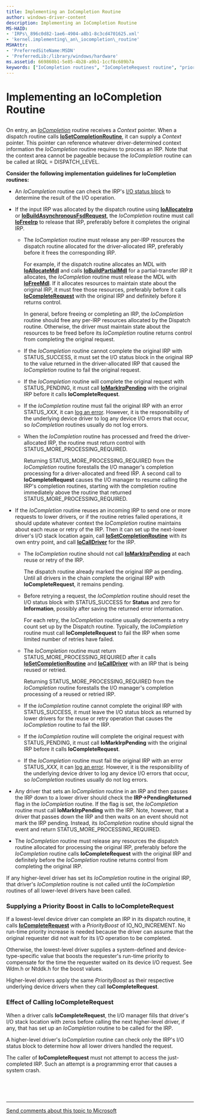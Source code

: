 ```yaml
---
title: Implementing an IoCompletion Routine
author: windows-driver-content
description: Implementing an IoCompletion Routine
MS-HAID:
- 'IRPs\_896c0d82-1ae6-4904-a8b1-8c3cd4701625.xml'
- 'kernel.implementing\_an\_iocompletion\_routine'
MSHAttr:
- 'PreferredSiteName:MSDN'
- 'PreferredLib:/library/windows/hardware'
ms.assetid: 669860b1-5e85-4b28-a9b1-1ccf8c689b7a
keywords: ["IoCompletion routines", "IoCompleteRequest routine", "priority boosts WDK IRPs"]
---
```


# Implementing an IoCompletion Routine


## <a href="" id="ddk-implementing-an-iocompletion-routine-kg"></a>


On entry, an [*IoCompletion*](https://msdn.microsoft.com/library/windows/hardware/ff548354) routine receives a *Context* pointer. When a dispatch routine calls [**IoSetCompletionRoutine**](https://msdn.microsoft.com/library/windows/hardware/ff549679), it can supply a *Context* pointer. This pointer can reference whatever driver-determined context information the *IoCompletion* routine requires to process an IRP. Note that the context area cannot be pageable because the *IoCompletion* routine can be called at IRQL = DISPATCH\_LEVEL.

**Consider the following implementation guidelines for IoCompletion routines:**

-   An *IoCompletion* routine can check the IRP's [I/O status block](i-o-status-blocks.md) to determine the result of the I/O operation.

-   If the input IRP was allocated by the dispatch routine using [**IoAllocateIrp**](https://msdn.microsoft.com/library/windows/hardware/ff548257) or [**IoBuildAsynchronousFsdRequest**](https://msdn.microsoft.com/library/windows/hardware/ff548310), the *IoCompletion* routine must call [**IoFreeIrp**](https://msdn.microsoft.com/library/windows/hardware/ff549113) to release that IRP, preferably before it completes the original IRP.

    -   The *IoCompletion* routine must release any per-IRP resources the dispatch routine allocated for the driver-allocated IRP, preferably before it frees the corresponding IRP.

        For example, if the dispatch routine allocates an MDL with [**IoAllocateMdl**](https://msdn.microsoft.com/library/windows/hardware/ff548263) and calls [**IoBuildPartialMdl**](https://msdn.microsoft.com/library/windows/hardware/ff548324) for a partial-transfer IRP it allocates, the *IoCompletion* routine must release the MDL with [**IoFreeMdl**](https://msdn.microsoft.com/library/windows/hardware/ff549126). If it allocates resources to maintain state about the original IRP, it must free those resources, preferably before it calls [**IoCompleteRequest**](https://msdn.microsoft.com/library/windows/hardware/ff548343) with the original IRP and definitely before it returns control.

        In general, before freeing or completing an IRP, the *IoCompletion* routine should free any per-IRP resources allocated by the Dispatch routine. Otherwise, the driver must maintain state about the resources to be freed before its *IoCompletion* routine returns control from completing the original request.

    -   If the *IoCompletion* routine cannot complete the original IRP with STATUS\_SUCCESS, it must set the I/O status block in the original IRP to the value returned in the driver-allocated IRP that caused the *IoCompletion* routine to fail the original request.

    -   If the *IoCompletion* routine will complete the original request with STATUS\_PENDING, it must call [**IoMarkIrpPending**](https://msdn.microsoft.com/library/windows/hardware/ff549422) with the original IRP before it calls **IoCompleteRequest**.

    -   If the *IoCompletion* routine must fail the original IRP with an error STATUS\_*XXX*, it can [log an error](logging-errors.md). However, it is the responsibility of the underlying device driver to log any device I/O errors that occur, so *IoCompletion* routines usually do not log errors.

    -   When the *IoCompletion* routine has processed and freed the driver-allocated IRP, the routine must return control with STATUS\_MORE\_PROCESSING\_REQUIRED.

        Returning STATUS\_MORE\_PROCESSING\_REQUIRED from the *IoCompletion* routine forestalls the I/O manager's completion processing for a driver-allocated and freed IRP. A second call to **IoCompleteRequest** causes the I/O manager to resume calling the IRP's completion routines, starting with the completion routine immediately above the routine that returned STATUS\_MORE\_PROCESSING\_REQUIRED.

-   If the *IoCompletion* routine reuses an incoming IRP to send one or more requests to lower drivers, or if the routine retries failed operations, it should update whatever context the *IoCompletion* routine maintains about each reuse or retry of the IRP. Then it can set up the next-lower driver's I/O stack location again, call [**IoSetCompletionRoutine**](https://msdn.microsoft.com/library/windows/hardware/ff549679) with its own entry point, and call [**IoCallDriver**](https://msdn.microsoft.com/library/windows/hardware/ff548336) for the IRP.

    -   The *IoCompletion* routine should not call [**IoMarkIrpPending**](https://msdn.microsoft.com/library/windows/hardware/ff549422) at each reuse or retry of the IRP.

        The dispatch routine already marked the original IRP as pending. Until all drivers in the chain complete the original IRP with **IoCompleteRequest**, it remains pending.

    -   Before retrying a request, the *IoCompletion* routine should reset the I/O status block with STATUS\_SUCCESS for **Status** and zero for **Information**, possibly after saving the returned error information.

        For each retry, the *IoCompletion* routine usually decrements a retry count set up by the Dispatch routine. Typically, the *IoCompletion* routine must call **IoCompleteRequest** to fail the IRP when some limited number of retries have failed.

    -   The *IoCompletion* routine must return STATUS\_MORE\_PROCESSING\_REQUIRED after it calls [**IoSetCompletionRoutine**](https://msdn.microsoft.com/library/windows/hardware/ff549679) and [**IoCallDriver**](https://msdn.microsoft.com/library/windows/hardware/ff548336) with an IRP that is being reused or retried.

        Returning STATUS\_MORE\_PROCESSING\_REQUIRED from the *IoCompletion* routine forestalls the I/O manager's completion processing of a reused or retried IRP.

    -   If the *IoCompletion* routine cannot complete the original IRP with STATUS\_SUCCESS, it must leave the I/O status block as returned by lower drivers for the reuse or retry operation that causes the *IoCompletion* routine to fail the IRP.

    -   If the *IoCompletion* routine will complete the original request with STATUS\_PENDING, it must call **IoMarkIrpPending** with the original IRP before it calls **IoCompleteRequest**.
    -   If the *IoCompletion* routine must fail the original IRP with an error STATUS\_*XXX*, it can [log an error](logging-errors.md). However, it is the responsibility of the underlying device driver to log any device I/O errors that occur, so *IoCompletion* routines usually do not log errors.

-   Any driver that sets an *IoCompletion* routine in an IRP and then passes the IRP down to a lower driver should check the **IRP-&gt;PendingReturned** flag in the *IoCompletion* routine. If the flag is set, the *IoCompletion* routine must call **IoMarkIrpPending** with the IRP. Note, however, that a driver that passes down the IRP and then waits on an event should not mark the IRP pending. Instead, its *IoCompletion* routine should signal the event and return STATUS\_MORE\_PROCESSING\_REQUIRED.

-   The *IoCompletion* routine must release any resources the dispatch routine allocated for processing the original IRP, preferably before the *IoCompletion* routine calls **IoCompleteRequest** with the original IRP and definitely before the *IoCompletion* routine returns control from completing the original IRP.

If any higher-level driver has set its *IoCompletion* routine in the original IRP, that driver's *IoCompletion* routine is not called until the *IoCompletion* routines of all lower-level drivers have been called.

### Supplying a Priority Boost in Calls to IoCompleteRequest

If a lowest-level device driver can complete an IRP in its dispatch routine, it calls [**IoCompleteRequest**](https://msdn.microsoft.com/library/windows/hardware/ff548343) with a *PriorityBoost* of IO\_NO\_INCREMENT. No run-time priority increase is needed because the driver can assume that the original requester did not wait for its I/O operation to be completed.

Otherwise, the lowest-level driver supplies a system-defined and device-type-specific value that boosts the requester's run-time priority to compensate for the time the requester waited on its device I/O request. See Wdm.h or Ntddk.h for the boost values.

Higher-level drivers apply the same *PriorityBoost* as their respective underlying device drivers when they call **IoCompleteRequest**.

### Effect of Calling IoCompleteRequest

When a driver calls **IoCompleteRequest**, the I/O manager fills that driver's I/O stack location with zeros before calling the next higher-level driver, if any, that has set up an *IoCompletion* routine to be called for the IRP.

A higher-level driver's *IoCompletion* routine can check only the IRP's I/O status block to determine how all lower drivers handled the request.

The caller of **IoCompleteRequest** must not attempt to access the just-completed IRP. Such an attempt is a programming error that causes a system crash.

 

 


--------------------
[Send comments about this topic to Microsoft](mailto:wsddocfb@microsoft.com?subject=Documentation%20feedback%20%5Bkernel\kernel%5D:%20Implementing%20an%20IoCompletion%20Routine%20%20RELEASE:%20%286/14/2017%29&body=%0A%0APRIVACY%20STATEMENT%0A%0AWe%20use%20your%20feedback%20to%20improve%20the%20documentation.%20We%20don't%20use%20your%20email%20address%20for%20any%20other%20purpose,%20and%20we'll%20remove%20your%20email%20address%20from%20our%20system%20after%20the%20issue%20that%20you're%20reporting%20is%20fixed.%20While%20we're%20working%20to%20fix%20this%20issue,%20we%20might%20send%20you%20an%20email%20message%20to%20ask%20for%20more%20info.%20Later,%20we%20might%20also%20send%20you%20an%20email%20message%20to%20let%20you%20know%20that%20we've%20addressed%20your%20feedback.%0A%0AFor%20more%20info%20about%20Microsoft's%20privacy%20policy,%20see%20http://privacy.microsoft.com/default.aspx. "Send comments about this topic to Microsoft")


